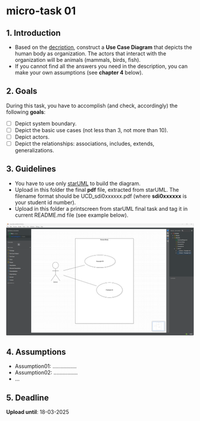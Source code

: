 # micro-task 01
## 1. Introduction
* Based on the [decription](https://www.britannica.com/science/human-body), construct a **Use Case Diagram** that depicts the human body as organization. The actors that interact with the organization will be animals (mammals, birds, fish).
* If you cannot find all the answers you need in the description, you can make your own assumptions (see **chapter 4** below).

## 2. Goals
During this task, you have to accomplish (and check, accordingly) the following **goals**:
- [ ] Depict system boundary.
- [ ] Depict the basic use cases (not less than 3, not more than 10).
- [ ] Depict actors.
- [ ] Depict the relationships: associations, includes, extends, generalizations.

## 3. Guidelines
* You have to use only [starUML](https://staruml.io) to build the diagram.
* Upload in this folder the final **pdf** file, extracted from starUML. The filename format should be UCD_sdi0xxxxxx.pdf (where **sdi0xxxxxx** is your student id number).
* Upload in this folder a printscreen from starUML final task and tag it in current README.md file (see example below).

![Put here your Use Case Diagram image!](UseCaseDiagram_example.png)

## 4. Assumptions
* Assumption01: ................
* Assumption02: ................
* ...

## 5. Deadline
**Upload until**: 18-03-2025

